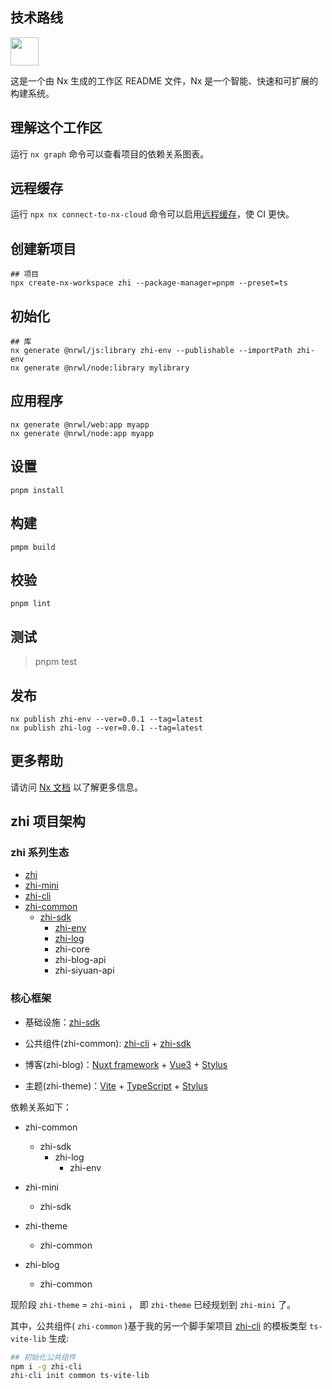 ## 技术路线

<a alt="Nx logo" href="https://nx.dev" target="_blank" rel="noreferrer"><img src="https://raw.githubusercontent.com/nrwl/nx/master/images/nx-logo.png" width="45"></a>

这是一个由 Nx 生成的工作区 README 文件，Nx 是一个智能、快速和可扩展的构建系统。

## 理解这个工作区

运行 `nx graph` 命令可以查看项目的依赖关系图表。

## 远程缓存

运行 `npx nx connect-to-nx-cloud` 命令可以启用[远程缓存](https://nx.app/)，使 CI 更快。

## 创建新项目

```
## 项目  
npx create-nx-workspace zhi --package-manager=pnpm --preset=ts  
```

## 初始化

```
## 库  
nx generate @nrwl/js:library zhi-env --publishable --importPath zhi-env  
nx generate @nrwl/node:library mylibrary
```

## 应用程序

```
nx generate @nrwl/web:app myapp  
nx generate @nrwl/node:app myapp  
```

## 设置

```
pnpm install
```

## 构建

```
pmpm build
```

## 校验

```
pnpm lint
```

## 测试

>pnpm test  
</code></div></div></pre>

## 发布

```
nx publish zhi-env --ver=0.0.1 --tag=latest  
nx publish zhi-log --ver=0.0.1 --tag=latest  
```

## 更多帮助

请访问 [Nx 文档](https://nx.dev/) 以了解更多信息。

## zhi 项目架构

### zhi 系列生态

- [zhi](https://github.com/terwer/zhi)
- [zhi-mini](https://github.com/terwer/zhi-mini)
- [zhi-cli](https://github.com/terwer/zhi-cli)
- [zhi-common](https://github.com/terwer/zhi-common)
  - [zhi-sdk](https://github.com/terwer/zhi-sdk)
    - [zhi-env](https://github.com/terwer/zhi-env)
    - [zhi-log](https://github.com/terwer/zhi-log)
    - zhi-core
    - zhi-blog-api
    - zhi-siyuan-api

### 核心框架

- 基础设施：[zhi-sdk](https://github.com/terwer/zhi-sdk)

- 公共组件(zhi-common): [zhi-cli](https://github.com/terwer/zhi-cli) + [zhi-sdk](https://github.com/terwer/zhi-sdk)

- 博客(zhi-blog)：[Nuxt framework](https://nuxt.com/) + [Vue3](https://vuejs.org/) + [Stylus](https://stylus-lang.com/)

- 主题(zhi-theme)：[Vite](https://vitejs.dev/) + [TypeScript](https://www.typescriptlang.org/) + [Stylus](https://stylus-lang.com/)

依赖关系如下：

- zhi-common
  - zhi-sdk
    - zhi-log
      - zhi-env

- zhi-mini
  - zhi-sdk

- zhi-theme
  - zhi-common

- zhi-blog
  - zhi-common

现阶段 `zhi-theme` = `zhi-mini` ， 即 `zhi-theme` 已经规划到 `zhi-mini` 了。

其中，公共组件( `zhi-common` )基于我的另一个脚手架项目 [zhi-cli](https://github.com/terwer/zhi-cli) 的模板类型 `ts-vite-lib` 生成:

```bash
## 初始化公共组件
npm i -g zhi-cli
zhi-cli init common ts-vite-lib
```
